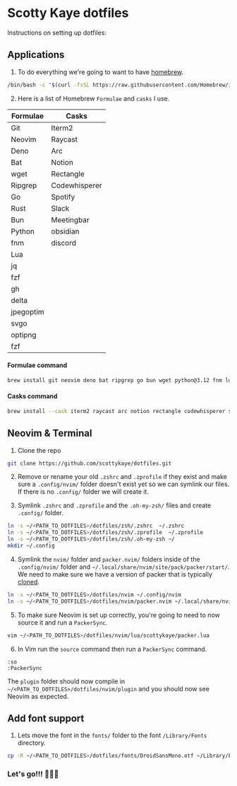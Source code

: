 # Scotty Kaye dotfiles

Instructions on setting up dotfiles:

## Applications

1. To do everything we're going to want to have [homebrew](https://brew.sh/).

```sh
/bin/bash -c "$(curl -fsSL https://raw.githubusercontent.com/Homebrew/install/HEAD/install.sh)"
```

2. Here is a list of Homebrew `Formulae` and `casks` I use.

| Formulae  | Casks         |
| --------- | ------------- |
| Git       | Iterm2        |
| Neovim    | Raycast       |
| Deno      | Arc           |
| Bat       | Notion        |
| wget      | Rectangle     |
| Ripgrep   | Codewhisperer |
| Go        | Spotify       |
| Rust      | Slack         |
| Bun       | Meetingbar    |
| Python    | obsidian      |
| fnm       | discord       |
| Lua       |               |
| jq        |               |
| fzf       |               |
| gh        |               |
| delta     |               |
| jpegoptim |               |
| svgo      |               |
| optipng   |               |
| fzf       |               |



#### Formulae command

```sh
brew install git neovim deno bat ripgrep go bun wget python@3.12 fnm lua gh jq fzf oven-sh/bun/bun rust jpegoptim svgo optipng delta
```

#### Casks command

```sh
brew install --cask iterm2 raycast arc notion rectangle codewhisperer spotify slack meetingbar obsidian discord
```

## Neovim & Terminal

1. Clone the repo

```sh
git clone https://github.com/scottykaye/dotfiles.git
```

2. Remove or rename your old `.zshrc` and `.zprofile` if they exist and make sure a `.config/nvim/` folder doesn't exist yet so we can symlink our files. If there is no `.config/` folder we will create it.

3. Symlink `.zshrc` and `.zprofile` and the `.oh-my-zsh/` files and create `.config/` folder.

```sh
ln -s ~/<PATH_TO_DOTFILES>/dotfiles/zsh/.zshrc  ~/.zshrc
ln -s ~/<PATH_TO_DOTFILES>/dotfiles/zsh/.zprofile  ~/.zprofile
ln -s ~/<PATH_TO_DOTFILES>/dotfiles/zsh/.oh-my-zsh ~/
mkdir ~/.config
```

4. Symlink the `nvim/` folder and `packer.nvim/` folders inside of the `.config/nvim/` folder and `~/.local/share/nvim/site/pack/packer/start/`.
   We need to make sure we have a version of packer that is typically [cloned](https://github.com/wbthomason/packer.nvim?tab=readme-ov-file#quickstart).

```sh
ln -s ~/<PATH_TO_DOTFILES>/dotfiles/nvim ~/.config/nvim
ln -s ~/<PATH_TO_DOTFILES>/dotfiles/nvim/packer.nvim ~/.local/share/nvim/site/pack/packer/start
```

5. To make sure Neovim is set up correctly, you're going to need to now source it and run a `PackerSync`.

```sh
vim ~/<PATH_TO_DOTFILES>/dotfiles/nvim/lua/scottykaye/packer.lua
```

6. In Vim run the `source` command then run a `PackerSync` command.

```vim
:so
:PackerSync
```

The `plugin` folder should now compile in `~/<PATH_TO_DOTFILES>/dotfiles/nvim/plugin` and you should now see Neovim as expected.

## Add font support

1. Lets move the font in the `fonts/` folder to the font `/Library/Fonts` directory.

```sh
cp -R ~/<PATH_TO_DOTFILES>/dotfiles/fonts/DroidSansMono.otf ~/Library/Fonts/DroidSansMono.otf
```

### Let's go!!! 😤😵‍💫
